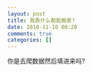 ```yaml
---
layout: post
title: 我靠什么都能搬家?
date: 2010-11-10 00:20
comments: true
categories: []
---
```

<p>你是去爬数据然后填进来吗?</p>
